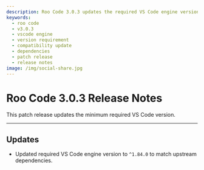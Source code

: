 ```yaml
---
description: Roo Code 3.0.3 updates the required VS Code engine version to ^1.84.0 to match upstream dependencies and ensure compatibility.
keywords:
  - roo code
  - v3.0.3
  - vscode engine
  - version requirement
  - compatibility update
  - dependencies
  - patch release
  - release notes
image: /img/social-share.jpg
---
```


# Roo Code 3.0.3 Release Notes

This patch release updates the minimum required VS Code version.

---

## Updates

*   Updated required VS Code engine version to `^1.84.0` to match upstream dependencies.